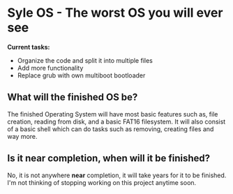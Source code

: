 # Syle OS - The worst OS you will ever see

**Current tasks:**
- Organize the code and split it into multiple files
- Add more functionality
- Replace grub with own multiboot bootloader

## What will the finished OS be?
The finished Operating System will have most basic features such as, file creation, reading from disk, and a basic FAT16 filesystem. It will also consist of a basic shell which can do tasks such as removing, creating files and way more.
## Is it near completion, when will it be finished?
No, it is not anywhere **near** completion, it will take years for it to be finished. I'm not thinking of stopping working on this project anytime soon.

